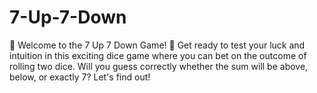 # 7-Up-7-Down
🎲 Welcome to the 7 Up 7 Down Game! 🎲  Get ready to test your luck and intuition in this exciting dice game where you can bet on the outcome of rolling two dice. Will you guess correctly whether the sum will be above, below, or exactly 7? Let's find out!

